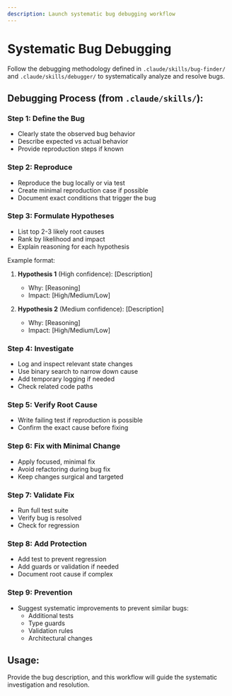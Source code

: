 ```yaml
---
description: Launch systematic bug debugging workflow
---
```


# Systematic Bug Debugging

Follow the debugging methodology defined in `.claude/skills/bug-finder/` and `.claude/skills/debugger/` to systematically analyze and resolve bugs.

## Debugging Process (from `.claude/skills/`):

### Step 1: Define the Bug
- Clearly state the observed bug behavior
- Describe expected vs actual behavior
- Provide reproduction steps if known

### Step 2: Reproduce
- Reproduce the bug locally or via test
- Create minimal reproduction case if possible
- Document exact conditions that trigger the bug

### Step 3: Formulate Hypotheses
- List top 2-3 likely root causes
- Rank by likelihood and impact
- Explain reasoning for each hypothesis

Example format:
1. **Hypothesis 1** (High confidence): [Description]
   - Why: [Reasoning]
   - Impact: [High/Medium/Low]

2. **Hypothesis 2** (Medium confidence): [Description]
   - Why: [Reasoning]
   - Impact: [High/Medium/Low]

### Step 4: Investigate
- Log and inspect relevant state changes
- Use binary search to narrow down cause
- Add temporary logging if needed
- Check related code paths

### Step 5: Verify Root Cause
- Write failing test if reproduction is possible
- Confirm the exact cause before fixing

### Step 6: Fix with Minimal Change
- Apply focused, minimal fix
- Avoid refactoring during bug fix
- Keep changes surgical and targeted

### Step 7: Validate Fix
- Run full test suite
- Verify bug is resolved
- Check for regression

### Step 8: Add Protection
- Add test to prevent regression
- Add guards or validation if needed
- Document root cause if complex

### Step 9: Prevention
- Suggest systematic improvements to prevent similar bugs:
  - Additional tests
  - Type guards
  - Validation rules
  - Architectural changes

## Usage:
Provide the bug description, and this workflow will guide the systematic investigation and resolution.
